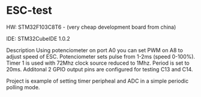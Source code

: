 # ESC-test

HW: STM32F103C8T6 - (very cheap development board from china) 

IDE: STM32CubeIDE 1.0.2

Description
Using potenciometer on port A0 you can set PWM on A8 to adjust speed of ESC. Potenciometer sets pulse from 1-2ms (speed 0-100%).
Timer 1 is used with 72Mhz clock source reduced to 1Mhz. Period is set to 20ms.
Additonal 2 GPIO output pins are configured for testing C13 and C14.

Project is example of setting timer peripheal and ADC in a simple periodic polling mode. 
